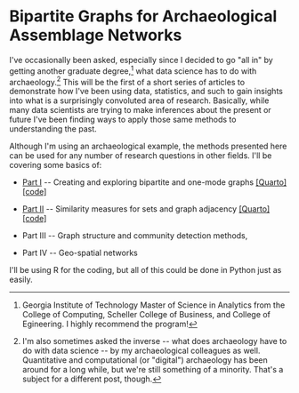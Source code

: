 
# Bipartite Graphs for Archaeological Assemblage Networks

I've occasionally been asked, especially since I decided to go "all in"
by getting another graduate degree,[^1] what data science has to do with
archaeology.[^2] This will be the first of a short series of articles to
demonstrate how I've been using data, statistics, and such to gain
insights into what is a surprisingly convoluted area of research.
Basically, while many data scientists are trying to make inferences
about the present or future I've been finding ways to apply those same
methods to understanding the past.

[^1]: Georgia Institute of Technology Master of Science in Analytics
    from the College of Computing, Scheller College of Business, and
    College of Egineering. I highly recommend the program!

[^2]: I'm also sometimes asked the inverse -- what does archaeology have
    to do with data science -- by my archaeological colleagues as well.
    Quantitative and computational (or "digital") archaeology has been
    around for a long while, but we're still something of a minority.
    That's a subject for a different post, though.

Although I'm using an archaeological example, the methods presented here
can be used for any number of research questions in other fields. I'll
be covering some basics of:

-   [Part
    I](https://medium.com/towards-data-science/bipartite-graphs-for-archaeological-assemblage-networks-part-i-648a2f20d389)
    -- Creating and exploring bipartite and one-mode graphs [[Quarto]](assemblage_network_doc.qmd) [[code]](assemblage_networks_bipartite2.R)
-   [Part
    II](https://medium.com/towards-data-science/similarity-measures-and-graph-adjacency-with-sets-a33d16e527e1)
    -- Similarity measures for sets and graph adjacency [[Quarto]](assemblage_network_doc_2_similarity.qmd) [[code]](assemblage_networks_bipartite3.R)

-   Part III -- Graph structure and community detection methods,

-   Part IV -- Geo-spatial networks

I'll be using R for the coding, but all of this could be done in Python
just as easily.
